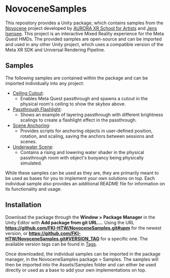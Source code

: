 # NovoceneSamples

This repository provides a Unity package, which contains samples from the [Novocene](https://aurora.htw-berlin.de/novocene/) project developed by [AURORA XR School for Artists](https://aurora.htw-berlin.de/) and [Jens Isensee](https://jensisensee.de/). This project is an interactive Mixed Reality experience for the Meta Quest HMDs. The provided samples are open-source and can be imported and used in any other Unity project, which uses a compatible version of the Meta XR SDK and Universal Rendering Pipeline.

## Samples

The following samples are contained within the package and can be imported individually into any project:

- [Ceiling Cutout](https://github.com/FKI-HTW/NovoceneSamples/tree/upm/Samples~/CeilingCutout):
    - Enables Meta Quest passthrough and spawns a cutout in the physical room's ceiling to show the skybox above.
- [Passthrough Flashlight](https://github.com/FKI-HTW/NovoceneSamples/tree/upm/Samples~/PassthroughFlashlight):
    - Shows an example of layering passthrough with different brightness scalings to create a flashlight effect in the passthrough.
- [Scene Anchoring](https://github.com/FKI-HTW/NovoceneSamples/tree/upm/Samples~/SceneAnchoring):
    - Provides scripts for anchoring objects in user-defined position, rotation, and scaling, saving the anchors between sessions and scenes.
- [Underwater Scene](https://github.com/FKI-HTW/NovoceneSamples/tree/upm/Samples~/UnderwaterScene):
    - Contains a rising and lowering water shader in the physical passthrough room with object's buoyancy being physically simulated.

While these samples can be used as they are, they are primarily meant to be used as bases for you to implement your own solutions on top. 
Each individual sample also provides an additional README file for information on its functionality and usage.

## Installation

Download the package through the <strong>Window > Package Manager</strong> in the Unity Editor with <strong>Add package from git URL...</strong>.
Using the URL <strong>https://github.com/FKI-HTW/NovoceneSamples.git#upm</strong> for the newest version, or <strong>https://github.com/FKI-HTW/NovoceneSamples.git#VERSION_TAG</strong> for a specific one. The available version tags can be found in [Tags](https://github.com/FKI-HTW/NovoceneSamples/tags).

Once downloaded, the individual samples can be imported in the package manager, in the NovoceneSamples package > Samples. The samples will then be imported into the Assets/Samples folder and can either be used directly or used as a base to add your own implementations on top.
